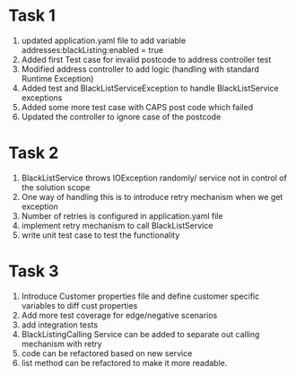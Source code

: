 # Task 1
1. updated application.yaml file to add variable addresses:blackListing:enabled = true
2. Added first Test case for invalid postcode to address controller test
3. Modified address controller to add logic (handling with standard Runtime Exception)
4. Added test and BlackListServiceException to handle BlackListService exceptions
5. Added some more test case with CAPS post code which failed 
6. Updated the controller to ignore case of the postcode

# Task 2
1. BlackListService throws IOException randomly/ service not in control of the solution scope
2. One way of handling this is to introduce retry mechanism when we get exception
3. Number of retries is configured in application.yaml file
4. implement retry mechanism to call BlackListService
5. write unit test case to test the functionality


# Task 3
1. Introduce Customer properties file and define customer specific variables to diff cust properties
2. Add more test coverage for edge/negative scenarios
3. add integration tests
4. BlackListingCalling Service can be added to separate out calling mechanism with retry
5. code can be refactored based on new service 
6. list method can be refactored to make it more readable. 


